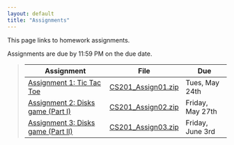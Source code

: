 ```yaml
---
layout: default
title: "Assignments"
---
```


This page links to homework assignments.

Assignments are due by 11:59 PM on the due date.

> Assignment | File | Due
> ---------- | ---- | ---
> [Assignment 1: Tic Tac Toe](assign01.html) | [CS201\_Assign01.zip](CS201_Assign01.zip) | Tues, May 24th
> [Assignment 2: Disks game (Part I)](assign02.html) | [CS201\_Assign02.zip](CS201_Assign02.zip) | Friday, May 27th
> [Assignment 3: Disks game (Part II)](assign03.html) | [CS201\_Assign03.zip](CS201_Assign03.zip) | Friday, June 3rd
